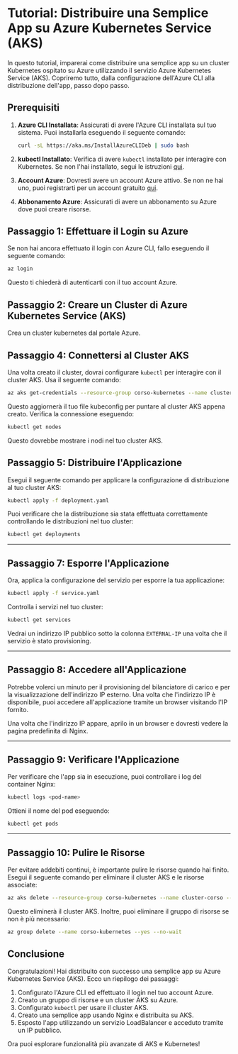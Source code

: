 # Tutorial: Distribuire una Semplice App su Azure Kubernetes Service (AKS)

In questo tutorial, imparerai come distribuire una semplice app su un cluster Kubernetes ospitato su Azure utilizzando il servizio Azure Kubernetes Service (AKS). Copriremo tutto, dalla configurazione dell'Azure CLI alla distribuzione dell'app, passo dopo passo.


## Prerequisiti

1. **Azure CLI Installata**: Assicurati di avere l'Azure CLI installata sul tuo sistema. Puoi installarla eseguendo il seguente comando:

   ```bash
   curl -sL https://aka.ms/InstallAzureCLIDeb | sudo bash
   ```

2. **kubectl Installato**: Verifica di avere `kubectl` installato per interagire con Kubernetes. Se non l'hai installato, segui le istruzioni [qui](https://kubernetes.io/docs/tasks/tools/install-kubectl/).

3. **Account Azure**: Dovresti avere un account Azure attivo. Se non ne hai uno, puoi registrarti per un account gratuito [qui](https://azure.microsoft.com/free/).

4. **Abbonamento Azure**: Assicurati di avere un abbonamento su Azure dove puoi creare risorse.


## Passaggio 1: Effettuare il Login su Azure

Se non hai ancora effettuato il login con Azure CLI, fallo eseguendo il seguente comando:

```bash
az login
```

Questo ti chiederà di autenticarti con il tuo account Azure.


## Passaggio 2: Creare un Cluster di Azure Kubernetes Service (AKS)

Crea un cluster kubernetes dal portale Azure.


## Passaggio 4: Connettersi al Cluster AKS

Una volta creato il cluster, dovrai configurare `kubectl` per interagire con il cluster AKS. Usa il seguente comando:

```bash
az aks get-credentials --resource-group corso-kubernetes --name cluster-corso
```

Questo aggiornerà il tuo file kubeconfig per puntare al cluster AKS appena creato. Verifica la connessione eseguendo:

```bash
kubectl get nodes
```

Questo dovrebbe mostrare i nodi nel tuo cluster AKS.


## Passaggio 5: Distribuire l'Applicazione

Esegui il seguente comando per applicare la configurazione di distribuzione al tuo cluster AKS:

```bash
kubectl apply -f deployment.yaml
```

Puoi verificare che la distribuzione sia stata effettuata correttamente controllando le distribuzioni nel tuo cluster:

```bash
kubectl get deployments
```

---

## Passaggio 7: Esporre l'Applicazione

Ora, applica la configurazione del servizio per esporre la tua applicazione:

```bash
kubectl apply -f service.yaml
```

Controlla i servizi nel tuo cluster:

```bash
kubectl get services
```

Vedrai un indirizzo IP pubblico sotto la colonna `EXTERNAL-IP` una volta che il servizio è stato provisioning.

---

## Passaggio 8: Accedere all'Applicazione

Potrebbe volerci un minuto per il provisioning del bilanciatore di carico e per la visualizzazione dell'indirizzo IP esterno. Una volta che l'indirizzo IP è disponibile, puoi accedere all'applicazione tramite un browser visitando l'IP fornito.

Una volta che l'indirizzo IP appare, aprilo in un browser e dovresti vedere la pagina predefinita di Nginx.

---

## Passaggio 9: Verificare l'Applicazione

Per verificare che l'app sia in esecuzione, puoi controllare i log del container Nginx:

```bash
kubectl logs <pod-name>
```

Ottieni il nome del pod eseguendo:

```bash
kubectl get pods
```

---

## Passaggio 10: Pulire le Risorse

Per evitare addebiti continui, è importante pulire le risorse quando hai finito. Esegui il seguente comando per eliminare il cluster AKS e le risorse associate:

```bash
az aks delete --resource-group corso-kubernetes --name cluster-corso --yes --no-wait
```

Questo eliminerà il cluster AKS. Inoltre, puoi eliminare il gruppo di risorse se non è più necessario:

```bash
az group delete --name corso-kubernetes --yes --no-wait
```


## Conclusione

Congratulazioni! Hai distribuito con successo una semplice app su Azure Kubernetes Service (AKS). Ecco un riepilogo dei passaggi:

1. Configurato l'Azure CLI ed effettuato il login nel tuo account Azure.
2. Creato un gruppo di risorse e un cluster AKS su Azure.
3. Configurato `kubectl` per usare il cluster AKS.
4. Creato una semplice app usando Nginx e distribuita su AKS.
5. Esposto l'app utilizzando un servizio LoadBalancer e acceduto tramite un IP pubblico.

Ora puoi esplorare funzionalità più avanzate di AKS e Kubernetes!
